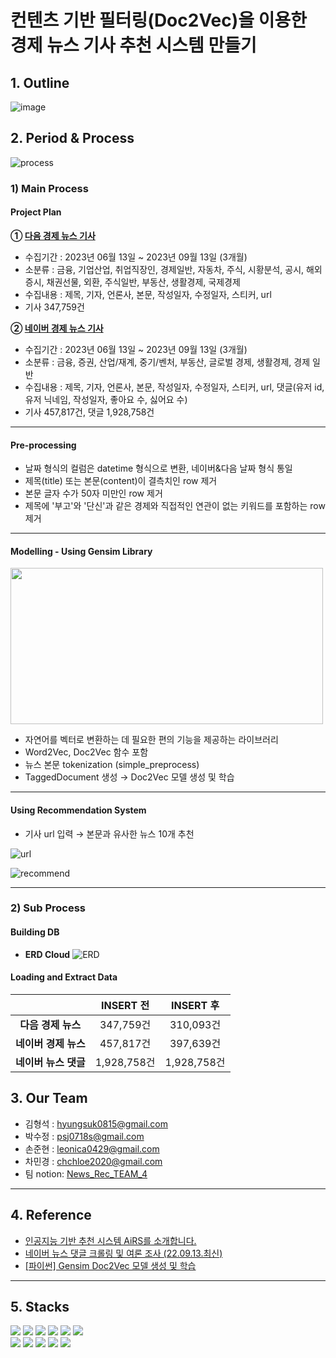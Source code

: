 # 컨텐츠 기반 필터링(Doc2Vec)을 이용한 경제 뉴스 기사 추천 시스템 만들기
## 1. Outline
![image](https://github.com/sesac-2023/FINANCIAL_NEWS_TEAM_4/assets/87634594/771161cf-d1b0-453c-9a39-df0b1058ea9f)

## 2. Period & Process
![process](https://github.com/sesac-2023/FINANCIAL_NEWS_TEAM_4/assets/76051357/73fe9ed9-c3f3-4555-ae11-9d7f8118445e)

### 1) Main Process

#### Project Plan


**① [다음 경제 뉴스 기사](https://news.daum.net/breakingnews/economic)**

- 수집기간 : 2023년 06월 13일 ~ 2023년 09월 13일 (3개월)
- 소분류 : 금융, 기업산업, 취업직장인, 경제일반, 자동차, 주식, 시황분석, 공시, 해외증시, 채권선물, 외환, 주식일반, 부동산, 생활경제, 국제경제
- 수집내용 : 제목, 기자, 언론사, 본문, 작성일자, 수정일자, 스티커, url
- 기사 347,759건

**② [네이버 경제 뉴스 기사](https://news.naver.com/main/main.naver?mode=LSD&mid=shm&sid1=101)**

- 수집기간 : 2023년 06월 13일 ~ 2023년 09월 13일 (3개월)
- 소분류 : 금융, 증권, 산업/재계, 중기/벤처, 부동산, 글로벌 경제, 생활경제, 경제 일반
- 수집내용 : 제목, 기자, 언론사, 본문, 작성일자, 수정일자, 스티커, url, 댓글(유저 id, 유저 닉네임, 작성일자, 좋아요 수, 싫어요 수)
- 기사 457,817건,  댓글 1,928,758건
---

#### Pre-processing

- 날짜 형식의 컬럼은 datetime 형식으로 변환, 네이버&다음 날짜 형식 통일
- 제목(title) 또는 본문(content)이 결측치인 row 제거
- 본문 글자 수가 50자 미만인 row 제거
- 제목에 '부고'와 '단신'과 같은 경제와 직접적인 연관이 없는 키워드를 포함하는 row 제거
---
#### Modelling - Using Gensim Library

<img src="https://github.com/sesac-2023/FINANCIAL_NEWS_TEAM_4/assets/76051357/1e053994-9d80-4028-ba7e-a7339f1b98d1" width="500" height="250"/>

- 자연어를 벡터로 변환하는 데 필요한 편의 기능을 제공하는 라이브러리
- Word2Vec, Doc2Vec 함수 포함
- 뉴스 본문 tokenization (simple_preprocess)
- TaggedDocument 생성 → Doc2Vec 모델 생성 및 학습
---
#### Using Recommendation System

- 기사 url 입력 → 본문과 유사한 뉴스 10개 추천

![url](https://github.com/sesac-2023/FINANCIAL_NEWS_TEAM_4/assets/76051357/977f7471-2071-4250-9818-39aa2fffd379)


![recommend](https://github.com/sesac-2023/FINANCIAL_NEWS_TEAM_4/assets/76051357/a95e99f1-a4a5-4f53-8cb6-393e478b6ec1)

---
### 2) Sub Process

#### Building DB
- **ERD Cloud**
![ERD](https://github.com/sesac-2023/FINANCIAL_NEWS_TEAM_4/assets/76051357/2bda60b3-78fe-48cd-b884-e01fc8876c5f)

#### Loading and Extract Data
|  | INSERT 전  | INSERT 후 |
| :---: | :---: | :---: |
| **다음 경제 뉴스** | 347,759건 | 310,093건 |
| **네이버 경제 뉴스** | 457,817건 | 397,639건 |
| **네이버 뉴스 댓글** | 1,928,758건 | 1,928,758건 |

## 3. Our Team
- 김형석 : hyungsuk0815@gmail.com
- 박수정 : psj0718s@gmail.com
- 손준현 : leonica0429@gmail.com
- 차민경 : chchloe2020@gmail.com
- 팀 notion: [News_Rec_TEAM_4](https://www.notion.so/7d86f33728ae41368121c4b681611519)
---
## 4. Reference
- [인공지능 기반 추천 시스템 AiRS를 소개합니다.](https://blog.naver.com/naver_diary/220936643956)
- [네이버 뉴스 댓글 크롤링 및 여론 조사 (22.09.13.최신)](https://ukjong.tistory.com/181)
- [[파이썬] Gensim Doc2Vec 모델 생성 및 학습](https://colinch4.github.io/2023-09-06/15-42-26-331788/)
---
## 5. Stacks
<div align='left'>
  <img src="https://img.shields.io/badge/Python-3776AB?style=for-the-badge&logo=python&logoColor=white">
  <img src="https://img.shields.io/badge/MySQL-4479A1?style=for-the-badge&logo=mysql&logoColor=white">
  <img src="https://img.shields.io/badge/MariaDB-003545?style=for-the-badge&logo=mariadb&logoColor=white">
  <img src="https://img.shields.io/badge/Amazon RDS-527FFF?style=for-the-badge&logo=amazonrds&logoColor=white">
  <img src="https://img.shields.io/badge/Visual Studio Code-007ACC?style=for-the-badge&logo=visualstudiocode&logoColor=white"/>
  <img src="https://img.shields.io/badge/Google Colab-F9AB00?style=for-the-badge&logo=googlecolab&logoColor=white"/>
  <br>
  <img src="https://img.shields.io/badge/Git-F05032?style=for-the-badge&logo=git&logoColor=white">
  <img src="https://img.shields.io/badge/GitHub-181717?style=for-the-badge&logo=github&logoColor=white">
  <img src="https://img.shields.io/badge/Notion-000000?style=for-the-badge&logo=notion&logoColor=white">
  <img src="https://img.shields.io/badge/Google Drive-4285F4?style=for-the-badge&logo=googledrive&logoColor=white">
  <img src="https://img.shields.io/badge/Slack-4A154B?style=for-the-badge&logo=slack&logoColor=white">
</div>
